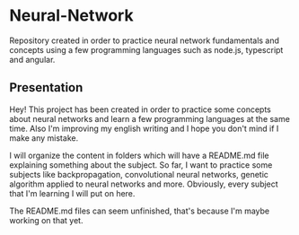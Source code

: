 # Neural-Network
 Repository created in order to practice neural network fundamentals and concepts using a few programming languages such as node.js, typescript and angular.
 
## Presentation
 Hey! This project has been created in order to practice some concepts about neural networks and learn a few programming languages at the same time. Also I'm improving my english writing and I hope you don't mind if I make any mistake. 

 I will organize the content in folders which will have a README.md file explaining something about the subject. So far, I want to practice some subjects like backpropagation, convolutional neural networks, genetic algorithm applied to neural networks and more. Obviously, every subject that I'm learning I will put on here. 

 The README.md files can seem unfinished, that's because I'm maybe working on that yet.
